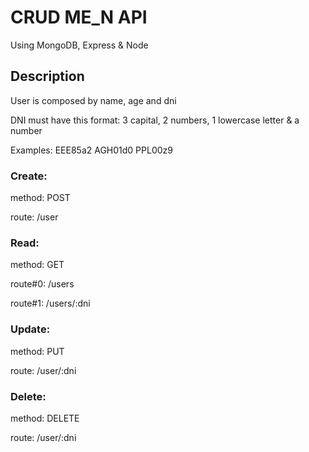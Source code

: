 # CRUD ME_N API
Using MongoDB, Express & Node

## Description

User is composed by name, age and dni

DNI must have this format: 3 capital, 2 numbers, 1 lowercase letter & a number

Examples:   EEE85a2
            AGH01d0
            PPL00z9

### Create:

method: POST

route: /user

### Read:

method: GET

route#0: /users

route#1: /users/:dni

### Update:

method: PUT

route: /user/:dni

### Delete:

method: DELETE

route: /user/:dni
